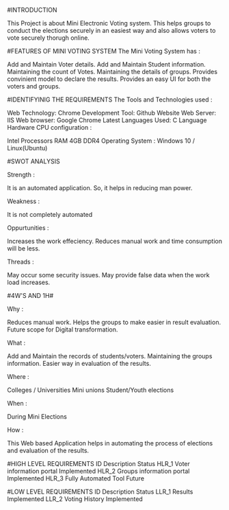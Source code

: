 #INTRODUCTION

This Project is about Mini Electronic Voting system. This helps groups to conduct the elections securely in an easiest way and also allows voters to vote securely thorugh online.

#FEATURES OF MINI VOTING SYSTEM
The Mini Voting System has :

Add and Maintain Voter details.
Add and Maintain Student information.
Maintaining the count of Votes.
Maintaining the details of groups.
Provides convinient model to declare the results.
Provides an easy UI for both the voters and groups.

#IDENTIFYINIG THE REQUIREMENTS
The Tools and Technologies used :

Web Technology: Chrome
Development Tool: Github Website
Web Server: IIS
Web browser: Google Chrome Latest
Languages Used: C Language
Hardware CPU configuration :

Intel Processors
RAM 4GB DDR4
Operating System : Windows 10 / Linux(Ubuntu)

#SWOT ANALYSIS

Strength :

It is an automated application. So, it helps in reducing man power.

Weakness :

It is not completely automated

Oppurtunities :

Increases the work effeciency.
Reduces manual work and time consumption will be less.

Threads :

May occur some security issues.
May provide false data when the work load increases.

#4W'S AND 1H#

Why :

Reduces manual work.
Helps the groups to make easier in result evaluation.
Future scope for Digital transformation.

What :

Add and Maintain the records of students/voters.
Maintaining the groups information.
Easier way in evaluation of the results.

Where :

Colleges / Universities
Mini unions
Student/Youth elections

When :

During Mini Elections

How :

This Web based Application helps in automating the process of elections and evaluation of the results.

#HIGH LEVEL REQUIREMENTS
ID	Description	Status
HLR_1	Voter information portal	Implemented
HLR_2	Groups information portal	Implemented
HLR_3	Fully Automated Tool	Future

#LOW LEVEL REQUIREMENTS
ID	Description	Status
LLR_1	Results	Implemented
LLR_2	Voting History	Implemented
